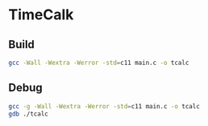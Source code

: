 # TimeCalk

## Build
```bash
gcc -Wall -Wextra -Werror -std=c11 main.c -o tcalc
```

## Debug
```bash
gcc -g -Wall -Wextra -Werror -std=c11 main.c -o tcalc
gdb ./tcalc
```
